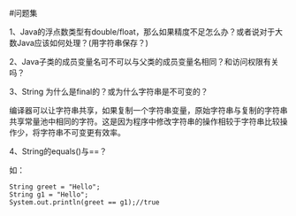#问题集

1、Java的浮点数类型有double/float，那么如果精度不足怎么办？或者说对于大数Java应该如何处理？(用字符串保存？)



2、Java子类的成员变量名可不可以与父类的成员变量名相同？和访问权限有关吗？



3、String 为什么是final的？或为什么字符串是不可变的？

编译器可以让字符串共享，如果复制一个字符串变量，原始字符串与复制的字符串共享常量池中相同的字符。这是因为程序中修改字符串的操作相较于字符串比较操作少，将字符串不可变更有效率。

4、String的equals()与==？

如：

```
String greet = "Hello";
String g1 = "Hello";
System.out.println(greet == g1);//true
```

